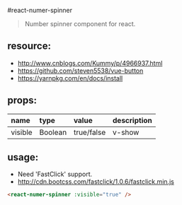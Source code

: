 #react-numer-spinner
> Number spinner component for react.


## resource:
+ http://www.cnblogs.com/Kummy/p/4966937.html
+ https://github.com/steven5538/vue-button
+ https://yarnpkg.com/en/docs/install

## props:
| name | type | value | description |
| :----| :----| :----| :----|
| visible  | Boolean | true/false | v-show |


## usage:
+ Need 'FastClick' support.
+ http://cdn.bootcss.com/fastclick/1.0.6/fastclick.min.js
```html
<react-numer-spinner :visible="true" />
```
